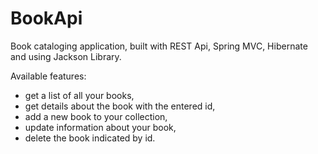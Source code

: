 # BookApi
Book cataloging application, built with REST Api, Spring MVC, Hibernate and using Jackson Library.

Available features:
* get a list of all your books,
* get details about the book with the entered id,
* add a new book to your collection,
* update information about your book,
* delete the book indicated by id.
